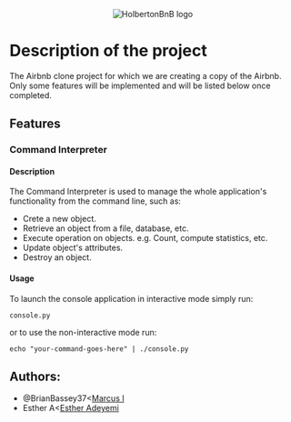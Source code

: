 <p align="center">
  <img src="https://github.com/bdbaraban/AirBnB_clone/blob/master/assets/hbnb_logo.png" alt="HolbertonBnB logo">
</p>

# Description of the project
The Airbnb clone project for which we are creating a copy of the Airbnb. Only some features will be implemented and will be listed below once completed.
## Features

### Command Interpreter

#### Description

The Command Interpreter is used to manage the whole application's functionality from the command line, such as:
+ Crete a new object.
+ Retrieve an object from a file, database, etc.
+ Execute operation on objects. e.g. Count, compute statistics, etc.
+ Update object's attributes.
+ Destroy an object.

#### Usage

To launch the console application in interactive mode simply run:

```console.py ```

or to use the non-interactive mode run:

```echo "your-command-goes-here" | ./console.py ```

## Authors:
* @BrianBassey37<[Marcus I](https://github.com/Dr-MarcusI)
* Esther A<[Esther Adeyemi](https://github.com/esteri1)
